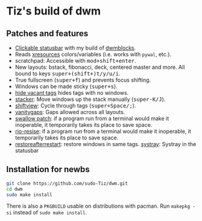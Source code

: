 # Tiz's build of dwm

## Patches and features

- [Clickable statusbar](https://dwm.suckless.org/patches/statuscmd/) with my build of [dwmblocks](https://github.com/sudo-Tiz/dwmblocks).
- Reads [xresources](https://dwm.suckless.org/patches/xresources/) colors/variables (i.e. works with `pywal`, etc.).
- scratchpad: Accessible with <kbd>mod+shift+enter</kbd>.
- New layouts: bstack, fibonacci, deck, centered master and more. All bound to keys <kbd>super+(shift+)t/y/u/i</kbd>.
- True fullscreen (<kbd>super+f</kbd>) and prevents focus shifting.
- Windows can be made sticky (<kbd>super+s</kbd>).
- [hide vacant tags](https://dwm.suckless.org/patches/hide_vacant_tags/) hides tags with no windows.
- [stacker](https://dwm.suckless.org/patches/stacker/): Move windows up the stack manually (<kbd>super-K/J</kbd>).
- [shiftview](https://dwm.suckless.org/patches/nextprev/): Cycle through tags (<kbd>super+Space/;</kbd>).
- [vanitygaps](https://dwm.suckless.org/patches/vanitygaps/): Gaps allowed across all layouts.
- [swallow patch](https://dwm.suckless.org/patches/swallow/): if a program run from a terminal would make it inoperable, it temporarily takes its place to save space.
- [rio-resise](https://dwm.suckless.org/patches/swallow/): if a program run from a terminal would make it inoperable, it temporarily takes its place to save space.
- [restoreafterrestart](https://dwm.suckless.org/patches/restoreafterrestart/): restore windows in same tags.
 [systray](https://dwm.suckless.org/patches/systray/): Systray in the statusbar


## Installation for newbs

```bash
git clone https://github.com/sudo-Tiz/dwm.git
cd dwm
sudo make install
```

There is also a `PKGBUILD` usable on distributions with pacman. Run `makepkg -si` instead of `sudo make install`.
